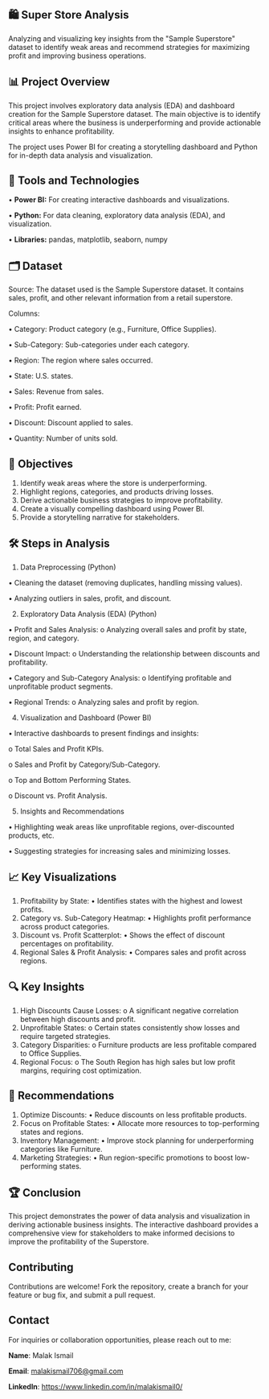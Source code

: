 ## 🛍️ Super Store Analysis
Analyzing and visualizing key insights from the "Sample Superstore" dataset to identify weak areas and recommend strategies for maximizing profit and improving business operations.

## 📊 Project Overview
This project involves exploratory data analysis (EDA) and dashboard creation for the Sample Superstore dataset. The main objective is to identify critical areas where the business is underperforming and provide actionable insights to enhance profitability.

The project uses Power BI for creating a storytelling dashboard and Python for in-depth data analysis and visualization.

## 🧰 Tools and Technologies
•	**Power BI:** For creating interactive dashboards and visualizations.

•	**Python:** For data cleaning, exploratory data analysis (EDA), and visualization.

•	**Libraries:** pandas, matplotlib, seaborn, numpy


## 🗂️ Dataset
Source:
The dataset used is the Sample Superstore dataset. It contains sales, profit, and other relevant information from a retail superstore.

Columns:

•	Category: Product category (e.g., Furniture, Office Supplies).

•	Sub-Category: Sub-categories under each category.

•	Region: The region where sales occurred.

•	State: U.S. states.

•	Sales: Revenue from sales.

•	Profit: Profit earned.

•	Discount: Discount applied to sales.

•	Quantity: Number of units sold.


## 🎯 Objectives
1. Identify weak areas where the store is underperforming.
2. Highlight regions, categories, and products driving losses.
3. Derive actionable business strategies to improve profitability.
4. Create a visually compelling dashboard using Power BI.
5. Provide a storytelling narrative for stakeholders.

## 🛠️ Steps in Analysis
1. Data Preprocessing (Python)
   
•	Cleaning the dataset (removing duplicates, handling missing values).

•	Analyzing outliers in sales, profit, and discount.

2. Exploratory Data Analysis (EDA) (Python)

•	Profit and Sales Analysis:
  o	Analyzing overall sales and profit by state, region, and category.

•	Discount Impact:
   o	Understanding the relationship between discounts and profitability.

•	Category and Sub-Category Analysis:
  o	Identifying profitable and unprofitable product segments.

•	Regional Trends:
  o	Analyzing sales and profit by region.

4. Visualization and Dashboard (Power BI)

•	Interactive dashboards to present findings and insights:

  o	Total Sales and Profit KPIs.
  
  o	Sales and Profit by Category/Sub-Category.
  
  o	Top and Bottom Performing States.
  
  o	Discount vs. Profit Analysis.

5. Insights and Recommendations

•	Highlighting weak areas like unprofitable regions, over-discounted products, etc.

•	Suggesting strategies for increasing sales and minimizing losses.


## 📈 Key Visualizations
1.	Profitability by State:
  •	Identifies states with the highest and lowest profits.
2.	Category vs. Sub-Category Heatmap:
  •	Highlights profit performance across product categories.
3.	Discount vs. Profit Scatterplot:
  •	Shows the effect of discount percentages on profitability.
4.	Regional Sales & Profit Analysis:
  •	Compares sales and profit across regions.


## 🔍 Key Insights
1.	High Discounts Cause Losses:
  o	A significant negative correlation between high discounts and profit.
2.	Unprofitable States:
  o	Certain states consistently show losses and require targeted strategies.
3.	Category Disparities:
  o	Furniture products are less profitable compared to Office Supplies.
4.	Regional Focus:
  o	The South Region has high sales but low profit margins, requiring cost optimization.


## 📌 Recommendations
1.	Optimize Discounts:
  •	Reduce discounts on less profitable products.
2.	Focus on Profitable States:
  •	Allocate more resources to top-performing states and regions.
3.	Inventory Management:
  •	Improve stock planning for underperforming categories like Furniture.
4.	Marketing Strategies:
  •	Run region-specific promotions to boost low-performing states.


## 🏆 Conclusion
This project demonstrates the power of data analysis and visualization in deriving actionable business insights. The interactive dashboard provides a comprehensive view for stakeholders to make informed decisions to improve the profitability of the Superstore.


## Contributing
Contributions are welcome! Fork the repository, create a branch for your feature or bug fix, and submit a pull request.

## Contact
For inquiries or collaboration opportunities, please reach out to me:

**Name**: Malak Ismail  

**Email**: malakismail706@gmail.com 

**LinkedIn**: https://www.linkedin.com/in/malakismail0/
